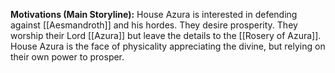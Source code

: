 **Motivations (Main Storyline):**
House Azura is interested in defending against [[Aesmandroth]] and his hordes. They desire prosperity. They worship their Lord [[Azura]] but leave the details to the [[Rosery of Azura]]. House Azura is the face of physicality appreciating the divine, but relying on their own power to prosper.